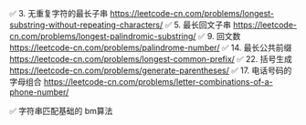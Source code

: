 ✅ 3. 无重复字符的最长子串  https://leetcode-cn.com/problems/longest-substring-without-repeating-characters/
✅ 5. 最长回文子串 https://leetcode-cn.com/problems/longest-palindromic-substring/
✅ 9. 回文数 https://leetcode-cn.com/problems/palindrome-number/
✅ 14. 最长公共前缀  https://leetcode-cn.com/problems/longest-common-prefix/
✅ 22. 括号生成 https://leetcode-cn.com/problems/generate-parentheses/
✅ 17. 电话号码的字母组合  https://leetcode-cn.com/problems/letter-combinations-of-a-phone-number/

✅ 字符串匹配基础的 bm算法